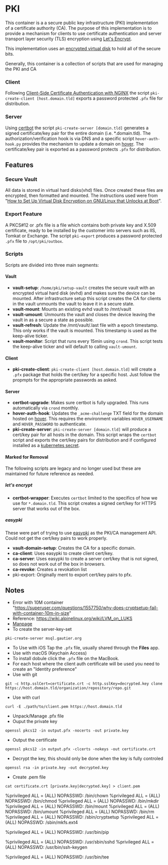 # PKI

This container is a a secure public key infrastructure (PKI) implementation of a certificate authority (CA). The purpose of this implementation is to provide a mechanism for clients to use certificate authentication and server transport layer security (TLS) encryption using [Let's Encrypt](https://letsencrypt.org).

This implementation uses an [encrypted virtual disk](https://gitlab.com/cryptsetup/cryptsetup) to hold all of the secure bits. 

Generally, this container is a collection of scripts that are used for managing the PKI and CA  

### Client

Following [Client-Side Certificate Authentication with NGINX](https://fardog.io/blog/2017/12/30/client-side-certificate-authentication-with-nginx/) the script `pki-create-client [host.domain.tld]` exports a password protected `.pfx` file for distribution.

### Server

Using [certbot](https://certbot.eff.org) the script `pki-create-server [domain.tld]` generates a signed certificate/key pair for the entire domain (i.e. *.domain.tld).  The authorization/verification hook is via DNS and a specific script `hover-auth-hook.py` provides the mechanism to update a domain on [hover](https://www.hover.com). The certificate/key pair is exported as a password protects `.pfx` for distribution.

## Features

### Secure Vault

All data is stored in virtual hard disks(vhd) files. Once created these files are encrypted, then formatted and mounted. The instructions used were from "[How to Set Up Virtual Disk Encryption on GNU/Linux that Unlocks at Boot](https://leewc.com/articles/how-to-set-up-virtual-disk-encryption-linux/)". 

### Export Feature

A PKCS#12 or .pfx file is a file which contains both private key and X.509 certificate, ready to be installed by the customer into servers such as IIS, Tomkat or Exchange. The script `pki-export` produces a password protected `.pfx` file to `/opt/pki/outbox`.

### Scripts

Scripts are divided into three main segments:

#### Vault
 
- **vault-setup**: `/home/pki/setup-vault` creates the secure vault with an encrypted virtual hard disk (evhd) and makes sure the device can be mounted.  After infrastructure setup this script creates the CA for clients in the vault unmounts the vault to leave it in a secure state.  
- **vault-mount**: Mounts an existing evhd vault to /mnt/vault
- **vault-umount**: Unmounts the vault and closes the device leaving the vault in as a secure a state as possible.
- **vault-refresh**: Update the /mnt/vault/.last file with a epoch timestamp. This only works if the vault is mounted. This timestamp is used as the keep-alive ticker.
- **vault-monitor**: Script that runs every 15min using `crond`. This script tests the keep-alive ticker and will default to calling `vault-umount`.

#### Client

- **pki-create-client**: `pki-create-client [host.domain.tld]` will create a `.pfx` package that holds the cert/key for a specific host. Just follow the propmpts for the appropriate passwords as asked.

#### Server

- **certbot-upgrade**: Makes sure certbot is fully upgraded.  This runs automatically via `crond` monthly.
- **hover-auth-hook**: Updates the `_acme-challenge` TXT field for the domain hosted on [hover](https://www.hover.com). This requires the environment variables `HOVER_USERNAME` and `HOVER_PASSWORD` to authenticate.
- **pki-create-server**: `pki-create-server [domain.tld]` will produce a cert/key pair for all hosts in the domain. This script wraps the `certbot` script and exports the cert/key pairs for distribution and if configured installed as a [kubernetes secret](https://kubernetes.io/docs/concepts/configuration/secret/).

#### Marked for Removal

The following scripts are legacy and no longer used but these are maintained for future reference as needed.

##### let's encrypt

- **certbot-wrapper**: Executes `certbot` limited to the specifics of how we use for `*.domain.tld`. This script creates a signed cert/key for HTTPS server that works out of the box.

##### easypki

These were part of trying to use [easypki](https://github.com/google/easypki) as the PKI/CA management API.  Could not get the cert/key pairs to work properly. 

- **vault-domain-setup**: Creates the CA for a specific domain.
- **ca-client**: Uses easypki to create client cert/key.
- **ca-server**: Uses easypki to create a server cert/key that is not signed, so does not work out of the box in browsers.
- **ca-revoke**: Creates a revokation list 
- pki-export: Originally ment to export cert/key pairs to pfx.

## Notes

- Error with 10M container "https://superuser.com/questions/1557750/why-does-cryptsetup-fail-with-container-10m-in-size"
- Reference: https://wiki.alpinelinux.org/wiki/LVM_on_LUKS
- [Manpage](https://www.man7.org/linux/man-pages/man8/cryptsetup.8.html)
- To create the server-key-set
```
pki-create-server msql.gautier.org

```
- To Use with iOS Tap the `.pfx` file, usually shared through the **Files** app.
- Use with macOS (Keychain Access)
 - To install dobule click the `.pfx` file on the MacBook.
 - For each host where the client auth certificate will be used you need to create an "Identity preference"
- Use with git
```
git -c http.sslCert=certificate.crt -c http.sslKey=decrypted.key clone https://host.domain.tld/organization/repository/repo.git
```
- Use with curl
```
curl -E ./path/to/client.pem https://host.domain.tld
```
- Unpack/Manage .pfx file
 - Ouput the private key
```
openssl pkcs12 -in output.pfx -nocerts -out private.key
```
 - Output the certificate
```
openssl pkcs12 -in output.pfx -clcerts -nokeys -out certificate.crt
```
 - Decrypt the key, this should only be done when the key is fully controled
```
openssl rsa -in private.key -out decrypted.key
```
 - Create .pem file
```
cat certificate.crt [private.key|decrypted.key] > client.pem
```



%privileged         ALL = (ALL) NOPASSWD: /bin/chown
%privileged         ALL = (ALL) NOPASSWD: /bin/chmod
%privileged         ALL = (ALL) NOPASSWD: /bin/mkdir
%privileged         ALL = (ALL) NOPASSWD: /bin/mount
%privileged         ALL = (ALL) NOPASSWD: /bin/umount
%privileged         ALL = (ALL) NOPASSWD: /bin/rm
%privileged         ALL = (ALL) NOPASSWD: /sbin/cryptsetup
%privileged         ALL = (ALL) NOPASSWD: /sbin/mkfs.ext4

%privileged         ALL = (ALL) NOPASSWD: /usr/bin/pip

%privileged         ALL = (ALL) NOPASSWD: /usr/sbin/sshd
%privileged         ALL = (ALL) NOPASSWD: /usr/bin/ssh-keygen

%privileged         ALL = (ALL) NOPASSWD: /usr/bin/tee



